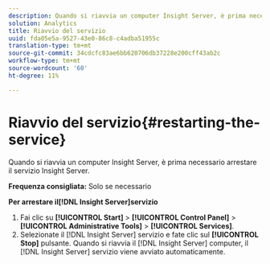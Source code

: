 ```yaml
---
description: Quando si riavvia un computer Insight Server, è prima necessario arrestare il servizio Insight Server.
solution: Analytics
title: Riavvio del servizio
uuid: fda05e5a-9527-43e0-86c8-c4adba51955c
translation-type: tm+mt
source-git-commit: 34cdcfc83ae6bb620706db37228e200cff43ab2c
workflow-type: tm+mt
source-wordcount: '60'
ht-degree: 11%

---
```



# Riavvio del servizio{#restarting-the-service}

Quando si riavvia un computer Insight Server, è prima necessario arrestare il servizio Insight Server.

**Frequenza consigliata:** Solo se necessario

**Per arrestare il[!DNL Insight Server]servizio**

1. Fai clic su **[!UICONTROL Start]** > **[!UICONTROL Control Panel]** > **[!UICONTROL Administrative Tools]** > **[!UICONTROL Services]**.
1. Selezionate il [!DNL Insight Server] servizio e fate clic sul **[!UICONTROL Stop]** pulsante.
Quando si riavvia il [!DNL Insight Server] computer, il [!DNL Insight Server] servizio viene avviato automaticamente.
